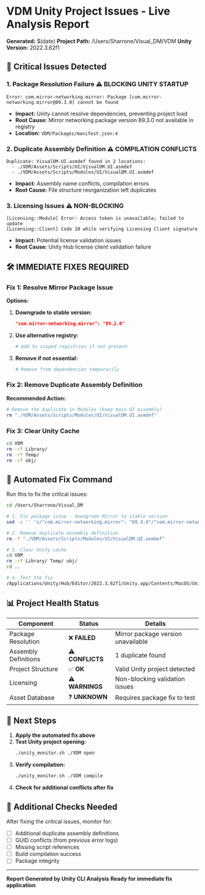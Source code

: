 # VDM Unity Project Issues - Live Analysis Report

**Generated:** $(date)
**Project Path:** /Users/Sharrone/Visual_DM/VDM
**Unity Version:** 2022.3.62f1

## 🔴 Critical Issues Detected

### 1. **Package Resolution Failure** ⚠️ **BLOCKING UNITY STARTUP**
```
Error: com.mirror-networking.mirror: Package [com.mirror-networking.mirror@89.3.0] cannot be found
```
- **Impact:** Unity cannot resolve dependencies, preventing project load
- **Root Cause:** Mirror networking package version 89.3.0 not available in registry
- **Location:** `VDM/Packages/manifest.json:4`

### 2. **Duplicate Assembly Definition** ⚠️ **COMPILATION CONFLICTS**
```
Duplicate: VisualDM.UI.asmdef found in 2 locations:
  - ./VDM/Assets/Scripts/UI/VisualDM.UI.asmdef
  - ./VDM/Assets/Scripts/Modules/UI/VisualDM.UI.asmdef
```
- **Impact:** Assembly name conflicts, compilation errors
- **Root Cause:** File structure reorganization left duplicates

### 3. **Licensing Issues** ⚠️ **NON-BLOCKING**
```
[Licensing::Module] Error: Access token is unavailable; failed to update
[Licensing::Client] Code 10 while verifying Licensing Client signature
```
- **Impact:** Potential license validation issues
- **Root Cause:** Unity Hub license client validation failure

## 🛠️ **IMMEDIATE FIXES REQUIRED**

### Fix 1: Resolve Mirror Package Issue
**Options:**
1. **Downgrade to stable version:**
   ```json
   "com.mirror-networking.mirror": "89.2.0"
   ```
2. **Use alternative registry:**
   ```bash
   # Add to scoped registries if not present
   ```
3. **Remove if not essential:**
   ```bash
   # Remove from dependencies temporarily
   ```

### Fix 2: Remove Duplicate Assembly Definition
**Recommended Action:**
```bash
# Remove the duplicate in Modules (keep main UI assembly)
rm "./VDM/Assets/Scripts/Modules/UI/VisualDM.UI.asmdef"
```

### Fix 3: Clear Unity Cache
```bash
cd VDM
rm -rf Library/
rm -rf Temp/
rm -rf obj/
```

## 🎯 **Automated Fix Command**

Run this to fix the critical issues:

```bash
cd /Users/Sharrone/Visual_DM

# 1. Fix package issue - downgrade Mirror to stable version
sed -i '' 's/"com.mirror-networking.mirror": "89.3.0"/"com.mirror-networking.mirror": "89.2.0"/' VDM/Packages/manifest.json

# 2. Remove duplicate assembly definition
rm -f "./VDM/Assets/Scripts/Modules/UI/VisualDM.UI.asmdef"

# 3. Clear Unity cache
cd VDM
rm -rf Library/ Temp/ obj/
cd ..

# 4. Test the fix
/Applications/Unity/Hub/Editor/2022.3.62f1/Unity.app/Contents/MacOS/Unity -batchmode -quit -projectPath ./VDM -logFile -
```

## 📊 **Project Health Status**

| Component | Status | Details |
|-----------|--------|---------|
| Package Resolution | ❌ **FAILED** | Mirror package version unavailable |
| Assembly Definitions | ⚠️ **CONFLICTS** | 1 duplicate found |
| Project Structure | ✅ **OK** | Valid Unity project detected |
| Licensing | ⚠️ **WARNINGS** | Non-blocking validation issues |
| Asset Database | ❓ **UNKNOWN** | Requires package fix to test |

## 🔄 **Next Steps**

1. **Apply the automated fix above**
2. **Test Unity project opening:**
   ```bash
   ./unity_monitor.sh ./VDM open
   ```
3. **Verify compilation:**
   ```bash
   ./unity_monitor.sh ./VDM compile
   ```
4. **Check for additional conflicts after fix**

## 📝 **Additional Checks Needed**

After fixing the critical issues, monitor for:
- [ ] Additional duplicate assembly definitions
- [ ] GUID conflicts (from previous error logs)
- [ ] Missing script references
- [ ] Build compilation success
- [ ] Package integrity

---
**Report Generated by Unity CLI Analysis**
**Ready for immediate fix application** 